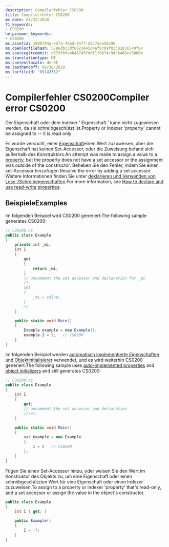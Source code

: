 ```yaml
---
description: Compilerfehler CS0200
title: Compilerfehler CS0200
ms.date: 04/22/2020
f1_keywords:
- CS0200
helpviewer_keywords:
- CS0200
ms.assetid: 1990704a-edfa-4dbd-8477-d9c7aae58c96
ms.openlocfilehash: 5796dbc3df6823445d4af0c09f03c82856540f84
ms.sourcegitcommit: d579fb5e4b46745fd0f1f8874c94c6469ce58604
ms.translationtype: MT
ms.contentlocale: de-DE
ms.lasthandoff: 08/30/2020
ms.locfileid: "89143362"
---
```

# <a name="compiler-error-cs0200"></a><span data-ttu-id="587e4-103">Compilerfehler CS0200</span><span class="sxs-lookup"><span data-stu-id="587e4-103">Compiler error CS0200</span></span>

<span data-ttu-id="587e4-104">Der Eigenschaft oder dem Indexer ' Eigenschaft ' kann nicht zugewiesen werden, da sie schreibgeschützt ist.</span><span class="sxs-lookup"><span data-stu-id="587e4-104">Property or indexer 'property' cannot be assigned to -- it is read only</span></span>

<span data-ttu-id="587e4-105">Es wurde versucht, einer [Eigenschaft](../programming-guide/classes-and-structs/using-properties.md)einen Wert zuzuweisen, aber die Eigenschaft hat keinen Set-Accessor, oder die Zuweisung befand sich außerhalb des Konstruktors.</span><span class="sxs-lookup"><span data-stu-id="587e4-105">An attempt was made to assign a value to a [property](../programming-guide/classes-and-structs/using-properties.md), but the property does not have a set accessor or the assignment was outside of the constructor.</span></span> <span data-ttu-id="587e4-106">Beheben Sie den Fehler, indem Sie einen set-Accessor hinzufügen.</span><span class="sxs-lookup"><span data-stu-id="587e4-106">Resolve the error by adding a set accessor.</span></span> <span data-ttu-id="587e4-107">Weitere Informationen finden Sie unter [deklarieren und Verwenden von Lese-/Schreibeigenschaften](../programming-guide/classes-and-structs/how-to-declare-and-use-read-write-properties.md).</span><span class="sxs-lookup"><span data-stu-id="587e4-107">For more information, see [How to declare and use read-write properties](../programming-guide/classes-and-structs/how-to-declare-and-use-read-write-properties.md).</span></span>

## <a name="examples"></a><span data-ttu-id="587e4-108">Beispiele</span><span class="sxs-lookup"><span data-stu-id="587e4-108">Examples</span></span>

<span data-ttu-id="587e4-109">Im folgenden Beispiel wird CS0200 generiert:</span><span class="sxs-lookup"><span data-stu-id="587e4-109">The following sample generates CS0200:</span></span>

```csharp
// CS0200.cs
public class Example
{
    private int _mi;
    int I
    {
        get
        {
            return _mi;
        }
        // uncomment the set accessor and declaration for _mi
        /*
        set
        {
            _mi = value;
        }
        */
    }

    public static void Main()
    {  
        Example example = new Example();
        example.I = 9;   // CS0200
    }
}  
```

<span data-ttu-id="587e4-110">Im folgenden Beispiel werden [automatisch implementierte Eigenschaften](../programming-guide/classes-and-structs/auto-implemented-properties.md) und [Objektinitialisierer](../programming-guide/classes-and-structs/object-and-collection-initializers.md) verwendet, und es wird weiterhin CS0200 generiert:</span><span class="sxs-lookup"><span data-stu-id="587e4-110">The following sample uses [auto-implemented properties](../programming-guide/classes-and-structs/auto-implemented-properties.md) and [object initializers](../programming-guide/classes-and-structs/object-and-collection-initializers.md) and still generates CS0200:</span></span>

```csharp
// CS0200.cs
public class Example
{
    int I
    {
        get;
        // uncomment the set accessor and declaration
        //set;
    }

    public static void Main()
    {  
        var example = new Example
        {
            I = 9   // CS0200
        };
    }
}
```

<span data-ttu-id="587e4-111">Fügen Sie einen Set-Accessor hinzu, oder weisen Sie den Wert im Konstruktor des Objekts zu, um eine Eigenschaft oder einen schreibgeschützten Wert für eine Eigenschaft oder einen Indexer zuzuweisen.</span><span class="sxs-lookup"><span data-stu-id="587e4-111">To assign to a property or indexer 'property' that's read-only, add a set accessor or assign the value in the object's constructor.</span></span>

```csharp
public class Example
{
    int I { get; }

    public Example()
    {
        I = -7;
    }
}
```
